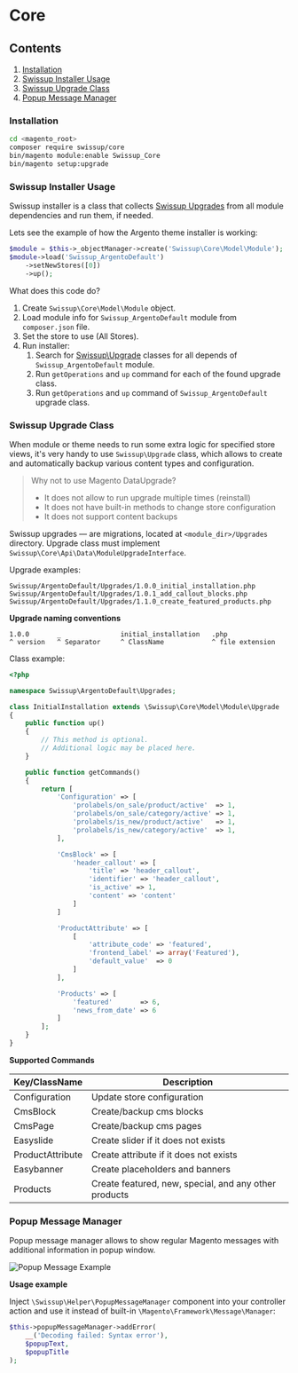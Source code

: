 # Core

## Contents

1. [Installation](#installation)
2. [Swissup Installer Usage](#swissup-installer-usage)
3. [Swissup Upgrade Class](#swissup-upgrade-class)
4. [Popup Message Manager](#popup-message-manager)

### Installation

```bash
cd <magento_root>
composer require swissup/core
bin/magento module:enable Swissup_Core
bin/magento setup:upgrade
```

### Swissup Installer Usage

Swissup installer is a class that collects [Swissup Upgrades](#swissup-upgrade-class)
from all module dependencies and run them, if needed.

Lets see the example of how the Argento theme installer is working:

```php
$module = $this->_objectManager->create('Swissup\Core\Model\Module');
$module->load('Swissup_ArgentoDefault')
    ->setNewStores([0])
    ->up();
```

What does this code do?

 1. Create `Swissup\Core\Model\Module` object.
 2. Load module info for `Swissup_ArgentoDefault` module from `composer.json`
    file.
 3. Set the store to use (All Stores).
 4. Run installer:
    1. Search for [Swissup\Upgrade](#swissup-upgrade-class) classes for all
        depends of `Swissup_ArgentoDefault` module.
    2. Run `getOperations` and `up` command for each of the found upgrade class.
    3. Run `getOperations` and `up` command of `Swissup_ArgentoDefault` upgrade class.

### Swissup Upgrade Class

When module or theme needs to run some extra logic for specified store views,
it's very handy to use `Swissup\Upgrade` class, which allows to create and
automatically backup various content types and configuration.

> Why not to use Magento DataUpgrade?
> - It does not allow to run upgrade multiple times (reinstall)
> - It does not have built-in methods to change store configuration
> - It does not support content backups

Swissup upgrades &mdash; are migrations, located at `<module_dir>/Upgrades` directory.
Upgrade class must implement `Swissup\Core\Api\Data\ModuleUpgradeInterface`.

Upgrade examples:

```
Swissup/ArgentoDefault/Upgrades/1.0.0_initial_installation.php
Swissup/ArgentoDefault/Upgrades/1.0.1_add_callout_blocks.php
Swissup/ArgentoDefault/Upgrades/1.1.0_create_featured_products.php
```

**Upgrade naming conventions**

```
1.0.0       _               initial_installation   .php
^ version   ^ Separator     ^ ClassName            ^ file extension
```

Class example:

```php
<?php

namespace Swissup\ArgentoDefault\Upgrades;

class InitialInstallation extends \Swissup\Core\Model\Module\Upgrade
{
    public function up()
    {
        // This method is optional.
        // Additional logic may be placed here.
    }

    public function getCommands()
    {
        return [
            'Configuration' => [
                'prolabels/on_sale/product/active'  => 1,
                'prolabels/on_sale/category/active' => 1,
                'prolabels/is_new/product/active'   => 1,
                'prolabels/is_new/category/active'  => 1,
            ],

            'CmsBlock' => [
                'header_callout' => [
                    'title' => 'header_callout',
                    'identifier' => 'header_callout',
                    'is_active' => 1,
                    'content' => 'content'
                ]
            ]

            'ProductAttribute' => [
                [
                    'attribute_code' => 'featured',
                    'frontend_label' => array('Featured'),
                    'default_value'  => 0
                ]
            ],

            'Products' => [
                'featured'       => 6,
                'news_from_date' => 6
            ]
        ];
    }
}

```

**Supported Commands**

Key/ClassName   | Description
----------------|------------
Configuration   | Update store configuration
CmsBlock        | Create/backup cms blocks
CmsPage         | Create/backup cms pages
Easyslide       | Create slider if it does not exists
ProductAttribute| Create attribute if it does not exists
Easybanner      | Create placeholders and banners
Products        | Create featured, new, special, and any other products

### Popup Message Manager

Popup message manager allows to show regular Magento messages with additional
information in popup window.

![Popup Message Example](/resources/docs/images/popup_message_example.gif)

**Usage example**

Inject `\Swissup\Helper\PopupMessageManager` component into your controller
action and use it instead of built-in `\Magento\Framework\Message\Manager`:

```php
$this->popupMessageManager->addError(
    __('Decoding failed: Syntax error'),
    $popupText,
    $popupTitle
);
```
